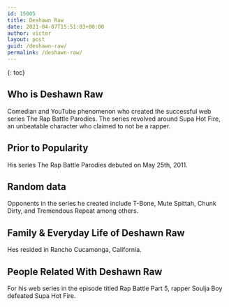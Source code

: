 ```yaml
---
id: 15005
title: Deshawn Raw
date: 2021-04-07T15:51:03+00:00
author: victor
layout: post
guid: /deshawn-raw/
permalink: /deshawn-raw/
---
```



{: toc}


## Who is Deshawn Raw



Comedian and YouTube phenomenon who created the successful web series The Rap Battle Parodies. The series revolved around Supa Hot Fire, an unbeatable character who claimed to not be a rapper.

                
                
                
## Prior to Popularity



His series The Rap Battle Parodies debuted on May 25th, 2011.

                
                
                
## Random data



Opponents in the series he created include T-Bone, Mute Spittah, Chunk Dirty, and Tremendous Repeat among others.

                
                
                
## Family & Everyday Life of Deshawn Raw



Hes resided in Rancho Cucamonga, California.

                
                
                
## People Related With Deshawn Raw



For his web series in the episode titled Rap Battle Part 5, rapper Soulja Boy defeated Supa Hot Fire.

                
              
            
          
          
          